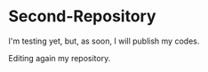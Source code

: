 # Second-Repository

 I'm testing yet, but, as soon, I will publish my codes.

Editing again my repository.
